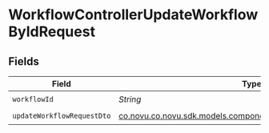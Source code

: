 # WorkflowControllerUpdateWorkflowByIdRequest


## Fields

| Field                                                                                                                 | Type                                                                                                                  | Required                                                                                                              | Description                                                                                                           |
| --------------------------------------------------------------------------------------------------------------------- | --------------------------------------------------------------------------------------------------------------------- | --------------------------------------------------------------------------------------------------------------------- | --------------------------------------------------------------------------------------------------------------------- |
| `workflowId`                                                                                                          | *String*                                                                                                              | :heavy_check_mark:                                                                                                    | N/A                                                                                                                   |
| `updateWorkflowRequestDto`                                                                                            | [co.novu.co.novu.sdk.models.components.UpdateWorkflowRequestDto](../../models/components/UpdateWorkflowRequestDto.md) | :heavy_check_mark:                                                                                                    | N/A                                                                                                                   |